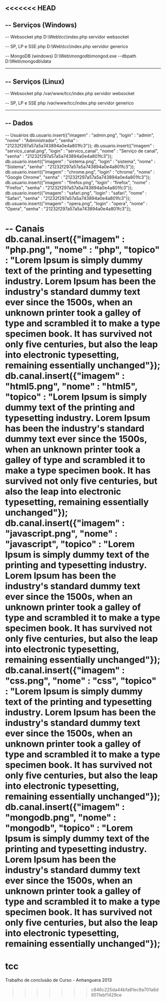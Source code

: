 <<<<<<< HEAD
--------------------------------------------
-- Serviços (Windows)
--------------------------------------------

-- Websocket
php D:\Web\tcc\index.php servidor websocket

-- SP, LP e SSE
php D:\Web\tcc\index.php servidor generico

-- MongoDB (windows)
D:\Web\mongodb\mongod.exe --dbpath D:\Web\mongodb\data

--------------------------------------------
-- Serviços (Linux)
--------------------------------------------

-- Websocket
php /var/www/tcc/index.php servidor websocket

-- SP, LP e SSE
php /var/www/tcc/index.php servidor generico

--------------------------------------------
-- Dados
--------------------------------------------

-- Usuários
db.usuario.insert({"imagem" : "admin.png", "login" : "admin", "nome" : "Administrador", "senha" : "21232f297a57a5a743894a0e4a801fc3"});
db.usuario.insert({"imagem" : "servico_canal.png", "login" : "servico_canal", "nome" : "Serviço de canal", "senha" : "21232f297a57a5a743894a0e4a801fc3"});
db.usuario.insert({"imagem" : "sistema.png", "login" : "sistema", "nome" : "Sistema", "senha" : "21232f297a57a5a743894a0e4a801fc3"});
db.usuario.insert({"imagem" : "chrome.png", "login" : "chrome", "nome" : "Google Chrome", "senha" : "21232f297a57a5a743894a0e4a801fc3"});
db.usuario.insert({"imagem" : "firefox.png", "login" : "firefox", "nome" : "Firefox", "senha" : "21232f297a57a5a743894a0e4a801fc3"});
db.usuario.insert({"imagem" : "safari.png", "login" : "safari", "nome" : "Safari", "senha" : "21232f297a57a5a743894a0e4a801fc3"});
db.usuario.insert({"imagem" : "opera.png", "login" : "opera", "nome" : "Opera", "senha" : "21232f297a57a5a743894a0e4a801fc3"});

-- Canais
db.canal.insert({"imagem" : "php.png", "nome" : "php", "topico" : "Lorem Ipsum is simply dummy text of the printing and typesetting industry. Lorem Ipsum has been the industry's standard dummy text ever since the 1500s, when an unknown printer took a galley of type and scrambled it to make a type specimen book. It has survived not only five centuries, but also the leap into electronic typesetting, remaining essentially unchanged"});
db.canal.insert({"imagem" : "html5.png", "nome" : "html5", "topico" : "Lorem Ipsum is simply dummy text of the printing and typesetting industry. Lorem Ipsum has been the industry's standard dummy text ever since the 1500s, when an unknown printer took a galley of type and scrambled it to make a type specimen book. It has survived not only five centuries, but also the leap into electronic typesetting, remaining essentially unchanged"});
db.canal.insert({"imagem" : "javascript.png", "nome" : "javascript", "topico" : "Lorem Ipsum is simply dummy text of the printing and typesetting industry. Lorem Ipsum has been the industry's standard dummy text ever since the 1500s, when an unknown printer took a galley of type and scrambled it to make a type specimen book. It has survived not only five centuries, but also the leap into electronic typesetting, remaining essentially unchanged"});
db.canal.insert({"imagem" : "css.png", "nome" : "css", "topico" : "Lorem Ipsum is simply dummy text of the printing and typesetting industry. Lorem Ipsum has been the industry's standard dummy text ever since the 1500s, when an unknown printer took a galley of type and scrambled it to make a type specimen book. It has survived not only five centuries, but also the leap into electronic typesetting, remaining essentially unchanged"});
db.canal.insert({"imagem" : "mongodb.png", "nome" : "mongodb", "topico" : "Lorem Ipsum is simply dummy text of the printing and typesetting industry. Lorem Ipsum has been the industry's standard dummy text ever since the 1500s, when an unknown printer took a galley of type and scrambled it to make a type specimen book. It has survived not only five centuries, but also the leap into electronic typesetting, remaining essentially unchanged"});
=======
tcc
===

Trabalho de conclusão de Curso - Anhanguera 2013
>>>>>>> c846c225da44bfa81ec9a701a6d8511ebf1429ce
